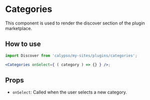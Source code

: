 # Categories

This component is used to render the discover section of the plugin marketplace.

## How to use

```jsx
import Discover from 'calypso/my-sites/plugins/categories';

<Categories onSelect={ ( category ) => {} } />;
```

## Props

- `onSelect`: Called when the user selects a new category.
